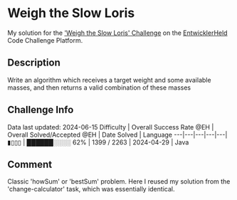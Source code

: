 # Weigh the Slow Loris

My solution for the ['Weigh the Slow Loris' Challenge](https://platform.entwicklerheld.de/challenge/weigh-the-slow-loris?technology=Java) on the [EntwicklerHeld](https://platform.entwicklerheld.de/) Code Challenge Platform.

## Description
Write an algorithm which receives a target weight and some available masses, and then returns a valid combination of these masses

## Challenge Info
Data last updated: 2024-06-15
Difficulty | Overall Success Rate @EH | Overall Solved/Accepted @EH | Date Solved | Language
---|---|---|---|---|
▮▯▯▯ | ██████░░░░ 62% | 1399 / 2263 | 2024-04-29 | Java

## Comment
Classic 'howSum' or 'bestSum' problem. Here I reused my solution from the 'change-calculator' task, which was essentially identical.